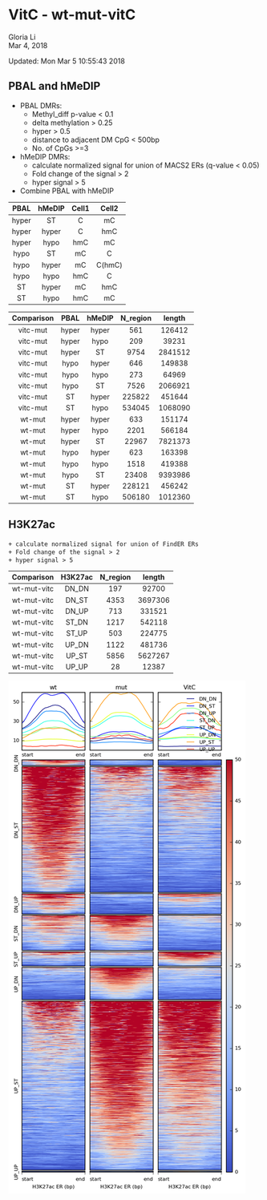 # VitC - wt-mut-vitC
Gloria Li  
Mar 4, 2018  

Updated: Mon Mar  5 10:55:43 2018



## PBAL and hMeDIP
* PBAL DMRs:      
	+ Methyl_diff p-value < 0.1        
	+ delta methylation > 0.25        
	+ hyper > 0.5       
	+ distance to adjacent DM CpG < 500bp        
	+ No. of CpGs >=3      
* hMeDIP DMRs:       
	+ calculate normalized signal for union of MACS2 ERs (q-value < 0.05)      
	+ Fold change of the signal > 2
	+ hyper signal > 5
* Combine PBAL with hMeDIP

<table>
 <thead>
  <tr>
   <th style="text-align:center;"> PBAL </th>
   <th style="text-align:center;"> hMeDIP </th>
   <th style="text-align:center;"> Cell1 </th>
   <th style="text-align:center;"> Cell2 </th>
  </tr>
 </thead>
<tbody>
  <tr>
   <td style="text-align:center;"> hyper </td>
   <td style="text-align:center;"> ST </td>
   <td style="text-align:center;"> C </td>
   <td style="text-align:center;"> mC </td>
  </tr>
  <tr>
   <td style="text-align:center;"> hyper </td>
   <td style="text-align:center;"> hyper </td>
   <td style="text-align:center;"> C </td>
   <td style="text-align:center;"> hmC </td>
  </tr>
  <tr>
   <td style="text-align:center;"> hyper </td>
   <td style="text-align:center;"> hypo </td>
   <td style="text-align:center;"> hmC </td>
   <td style="text-align:center;"> mC </td>
  </tr>
  <tr>
   <td style="text-align:center;"> hypo </td>
   <td style="text-align:center;"> ST </td>
   <td style="text-align:center;"> mC </td>
   <td style="text-align:center;"> C </td>
  </tr>
  <tr>
   <td style="text-align:center;"> hypo </td>
   <td style="text-align:center;"> hyper </td>
   <td style="text-align:center;"> mC </td>
   <td style="text-align:center;"> C(hmC) </td>
  </tr>
  <tr>
   <td style="text-align:center;"> hypo </td>
   <td style="text-align:center;"> hypo </td>
   <td style="text-align:center;"> hmC </td>
   <td style="text-align:center;"> C </td>
  </tr>
  <tr>
   <td style="text-align:center;"> ST </td>
   <td style="text-align:center;"> hyper </td>
   <td style="text-align:center;"> mC </td>
   <td style="text-align:center;"> hmC </td>
  </tr>
  <tr>
   <td style="text-align:center;"> ST </td>
   <td style="text-align:center;"> hypo </td>
   <td style="text-align:center;"> hmC </td>
   <td style="text-align:center;"> mC </td>
  </tr>
</tbody>
</table>

<table>
 <thead>
  <tr>
   <th style="text-align:center;"> Comparison </th>
   <th style="text-align:center;"> PBAL </th>
   <th style="text-align:center;"> hMeDIP </th>
   <th style="text-align:center;"> N_region </th>
   <th style="text-align:center;"> length </th>
  </tr>
 </thead>
<tbody>
  <tr>
   <td style="text-align:center;"> vitc-mut </td>
   <td style="text-align:center;"> hyper </td>
   <td style="text-align:center;"> hyper </td>
   <td style="text-align:center;"> 561 </td>
   <td style="text-align:center;"> 126412 </td>
  </tr>
  <tr>
   <td style="text-align:center;"> vitc-mut </td>
   <td style="text-align:center;"> hyper </td>
   <td style="text-align:center;"> hypo </td>
   <td style="text-align:center;"> 209 </td>
   <td style="text-align:center;"> 39231 </td>
  </tr>
  <tr>
   <td style="text-align:center;"> vitc-mut </td>
   <td style="text-align:center;"> hyper </td>
   <td style="text-align:center;"> ST </td>
   <td style="text-align:center;"> 9754 </td>
   <td style="text-align:center;"> 2841512 </td>
  </tr>
  <tr>
   <td style="text-align:center;"> vitc-mut </td>
   <td style="text-align:center;"> hypo </td>
   <td style="text-align:center;"> hyper </td>
   <td style="text-align:center;"> 646 </td>
   <td style="text-align:center;"> 149838 </td>
  </tr>
  <tr>
   <td style="text-align:center;"> vitc-mut </td>
   <td style="text-align:center;"> hypo </td>
   <td style="text-align:center;"> hypo </td>
   <td style="text-align:center;"> 273 </td>
   <td style="text-align:center;"> 64969 </td>
  </tr>
  <tr>
   <td style="text-align:center;"> vitc-mut </td>
   <td style="text-align:center;"> hypo </td>
   <td style="text-align:center;"> ST </td>
   <td style="text-align:center;"> 7526 </td>
   <td style="text-align:center;"> 2066921 </td>
  </tr>
  <tr>
   <td style="text-align:center;"> vitc-mut </td>
   <td style="text-align:center;"> ST </td>
   <td style="text-align:center;"> hyper </td>
   <td style="text-align:center;"> 225822 </td>
   <td style="text-align:center;"> 451644 </td>
  </tr>
  <tr>
   <td style="text-align:center;"> vitc-mut </td>
   <td style="text-align:center;"> ST </td>
   <td style="text-align:center;"> hypo </td>
   <td style="text-align:center;"> 534045 </td>
   <td style="text-align:center;"> 1068090 </td>
  </tr>
  <tr>
   <td style="text-align:center;"> wt-mut </td>
   <td style="text-align:center;"> hyper </td>
   <td style="text-align:center;"> hyper </td>
   <td style="text-align:center;"> 633 </td>
   <td style="text-align:center;"> 151174 </td>
  </tr>
  <tr>
   <td style="text-align:center;"> wt-mut </td>
   <td style="text-align:center;"> hyper </td>
   <td style="text-align:center;"> hypo </td>
   <td style="text-align:center;"> 2201 </td>
   <td style="text-align:center;"> 566184 </td>
  </tr>
  <tr>
   <td style="text-align:center;"> wt-mut </td>
   <td style="text-align:center;"> hyper </td>
   <td style="text-align:center;"> ST </td>
   <td style="text-align:center;"> 22967 </td>
   <td style="text-align:center;"> 7821373 </td>
  </tr>
  <tr>
   <td style="text-align:center;"> wt-mut </td>
   <td style="text-align:center;"> hypo </td>
   <td style="text-align:center;"> hyper </td>
   <td style="text-align:center;"> 623 </td>
   <td style="text-align:center;"> 163398 </td>
  </tr>
  <tr>
   <td style="text-align:center;"> wt-mut </td>
   <td style="text-align:center;"> hypo </td>
   <td style="text-align:center;"> hypo </td>
   <td style="text-align:center;"> 1518 </td>
   <td style="text-align:center;"> 419388 </td>
  </tr>
  <tr>
   <td style="text-align:center;"> wt-mut </td>
   <td style="text-align:center;"> hypo </td>
   <td style="text-align:center;"> ST </td>
   <td style="text-align:center;"> 23408 </td>
   <td style="text-align:center;"> 9393986 </td>
  </tr>
  <tr>
   <td style="text-align:center;"> wt-mut </td>
   <td style="text-align:center;"> ST </td>
   <td style="text-align:center;"> hyper </td>
   <td style="text-align:center;"> 228121 </td>
   <td style="text-align:center;"> 456242 </td>
  </tr>
  <tr>
   <td style="text-align:center;"> wt-mut </td>
   <td style="text-align:center;"> ST </td>
   <td style="text-align:center;"> hypo </td>
   <td style="text-align:center;"> 506180 </td>
   <td style="text-align:center;"> 1012360 </td>
  </tr>
</tbody>
</table>

## H3K27ac 
	+ calculate normalized signal for union of FindER ERs    
	+ Fold change of the signal > 2
	+ hyper signal > 5

<table>
 <thead>
  <tr>
   <th style="text-align:center;"> Comparison </th>
   <th style="text-align:center;"> H3K27ac </th>
   <th style="text-align:center;"> N_region </th>
   <th style="text-align:center;"> length </th>
  </tr>
 </thead>
<tbody>
  <tr>
   <td style="text-align:center;"> wt-mut-vitc </td>
   <td style="text-align:center;"> DN_DN </td>
   <td style="text-align:center;"> 197 </td>
   <td style="text-align:center;"> 92700 </td>
  </tr>
  <tr>
   <td style="text-align:center;"> wt-mut-vitc </td>
   <td style="text-align:center;"> DN_ST </td>
   <td style="text-align:center;"> 4353 </td>
   <td style="text-align:center;"> 3697306 </td>
  </tr>
  <tr>
   <td style="text-align:center;"> wt-mut-vitc </td>
   <td style="text-align:center;"> DN_UP </td>
   <td style="text-align:center;"> 713 </td>
   <td style="text-align:center;"> 331521 </td>
  </tr>
  <tr>
   <td style="text-align:center;"> wt-mut-vitc </td>
   <td style="text-align:center;"> ST_DN </td>
   <td style="text-align:center;"> 1217 </td>
   <td style="text-align:center;"> 542118 </td>
  </tr>
  <tr>
   <td style="text-align:center;"> wt-mut-vitc </td>
   <td style="text-align:center;"> ST_UP </td>
   <td style="text-align:center;"> 503 </td>
   <td style="text-align:center;"> 224775 </td>
  </tr>
  <tr>
   <td style="text-align:center;"> wt-mut-vitc </td>
   <td style="text-align:center;"> UP_DN </td>
   <td style="text-align:center;"> 1122 </td>
   <td style="text-align:center;"> 481736 </td>
  </tr>
  <tr>
   <td style="text-align:center;"> wt-mut-vitc </td>
   <td style="text-align:center;"> UP_ST </td>
   <td style="text-align:center;"> 5856 </td>
   <td style="text-align:center;"> 5627267 </td>
  </tr>
  <tr>
   <td style="text-align:center;"> wt-mut-vitc </td>
   <td style="text-align:center;"> UP_UP </td>
   <td style="text-align:center;"> 28 </td>
   <td style="text-align:center;"> 12387 </td>
  </tr>
</tbody>
</table>

![](./H3K27ac.wt-mut-vitc.png)


